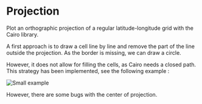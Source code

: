 Projection
==========

Plot an orthographic projection of a regular latitude-longitude grid with the
Cairo library.

A first approach is to draw a cell line by line and remove the part of the line
outside the projection.
As the border is missing, we can draw a circle.

However, it does not allow for filling the cells, as Cairo needs a closed path.
This strategy has been implemented, see the following example :

![Small example](https://github.com/alexDarcy/projection/raw/master/fill.png)

However, there are some bugs with the center of projection.
